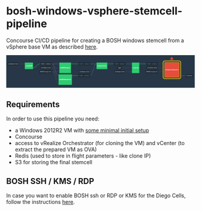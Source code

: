# bosh-windows-vsphere-stemcell-pipeline
Concourse CI/CD pipeline for creating a BOSH windows stemcell from a vSphere base VM as described [here](https://github.com/cloudfoundry-incubator/bosh-windows-stemcell-builder/blob/master/create-manual-vsphere-stemcells.md).

![Pipeline](pipeline.PNG?raw=true "Pipeline")

## Requirements

In order to use this pipeline you need:
- a Windows 2012R2 VM with [some minimal initial setup](BaseImage.md)
- Concourse 
- access to vRealize Orchestrator (for cloning the VM) and vCenter (to extract the prepared VM as OVA)
- Redis (used to store in flight parameters - like clone IP)
- S3 for storing the final stemcell

## BOSH SSH / KMS / RDP

In case you want to enable BOSH ssh or RDP or KMS for the Diego Cells, follow the instructions [here](https://github.com/cloudfoundry-incubator/windows-utilities-release).
